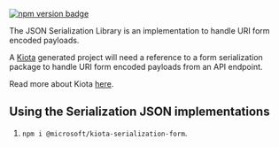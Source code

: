 [![npm version badge](https://img.shields.io/npm/v/@microsoft/kiota-serialization-json?color=blue)](https://www.npmjs.com/package/@microsoft/kiota-serialization-form)

The JSON Serialization Library is an implementation to handle URI form encoded payloads.

A [Kiota](https://github.com/microsoft/kiota) generated project will need a reference to a form serialization package to handle URI form encoded payloads from an API endpoint.

Read more about Kiota [here](https://github.com/microsoft/kiota/blob/main/README.md).

## Using the Serialization JSON implementations

1. `npm i @microsoft/kiota-serialization-form`.
